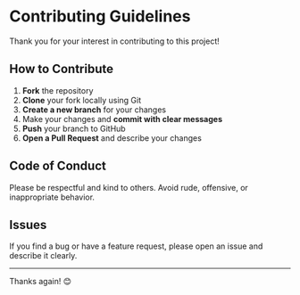 # Contributing Guidelines

Thank you for your interest in contributing to this project!

## How to Contribute

1. **Fork** the repository
2. **Clone** your fork locally using Git
3. **Create a new branch** for your changes
4. Make your changes and **commit with clear messages**
5. **Push** your branch to GitHub
6. **Open a Pull Request** and describe your changes

## Code of Conduct

Please be respectful and kind to others. Avoid rude, offensive, or inappropriate behavior.

## Issues

If you find a bug or have a feature request, please open an issue and describe it clearly.

---

Thanks again! 😊
